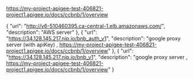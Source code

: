 
https://my-project-apigee-test-406821-project1.apigee.io/docs/ccbnb/1/overview



{
"url": "http://v6-510460395.ca-central-1.elb.amazonaws.com/",
"description": "AWS server"
},
{
"url": "https://34.128.145.217.nip.io/bnb_auth_v1",
"description": "google proxy server (with apiKey) , https://my-project-apigee-test-406821-project1.apigee.io/docs/ccbnb/1/overview"
},
{
"url": "https://34.128.145.217.nip.io/bnb_v1",
"description": "google proxy server , https://my-project-apigee-test-406821-project1.apigee.io/docs/ccbnb/1/overview"
}
